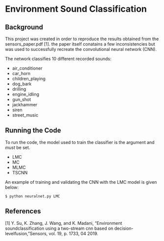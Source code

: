 # Environment Sound Classification

## Background

This project was created in order to reproduce the results obtained from the sensors_paper.pdf [1]. the paper itself conatains a few inconsistencies but was used to successfully recreate the convolutional neural network (CNN). 

The network classifies 10 different recorded sounds:
* air_conditioner
* car_horn
* children_playing
* dog_bark 
* drilling
* engine_idling
* gun_shot
* jackhammer 
* siren 
* street_music

## Running the Code

To run the code, the model used to train the classifier is the argument and *must* be set.
* LMC
* MC
* MLMC
* TSCNN

An example of training and validating the CNN with the LMC model is given below:

```
$ python neuralnet.py LMC
```
## References
<a id="1">[1]</a> 
Y. Su, K. Zhang, J. Wang, and K. Madani, “Environment soundclassification  using  a  two-stream  cnn  based  on  decision-levelfusion,”Sensors, vol. 19, p. 1733, 04 2019.
